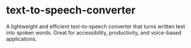# text-to-speech-converter
A lightweight and efficient text-to-speech converter that turns written text into spoken words. Great for accessibility, productivity, and voice-based applications.

